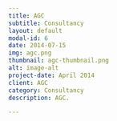 ```yaml
---
title: AGC
subtitle: Consultancy
layout: default
modal-id: 6
date: 2014-07-15
img: agc.png
thumbnail: agc-thumbnail.png
alt: image-alt
project-date: April 2014
client: AGC
category: Consultancy
description: AGC.

---
```

